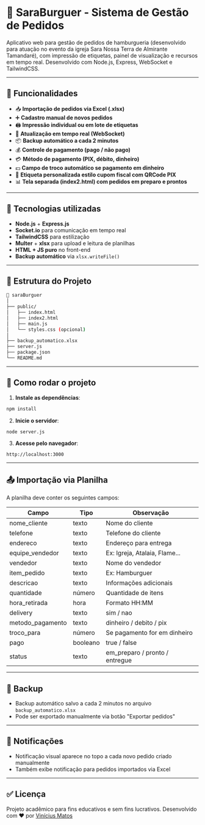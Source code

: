 # 🧾 SaraBurguer - Sistema de Gestão de Pedidos

Aplicativo web para gestão de pedidos de hamburgueria (desenvolvido para atuação no evento da igreja Sara Nossa Terra de Almirante Tamandaré), com impressão de etiquetas, painel de visualização e recursos em tempo real. Desenvolvido com Node.js, Express, WebSocket e TailwindCSS.

---

## 🚀 Funcionalidades

- 📥 **Importação de pedidos via Excel (.xlsx)**
- ➕ **Cadastro manual de novos pedidos**
- 🖨️ **Impressão individual ou em lote de etiquetas**
- 🔁 **Atualização em tempo real (WebSocket)**
- 📦 **Backup automático a cada 2 minutos**
- 💰 **Controle de pagamento (pago / não pago)**
- 💳 **Método de pagamento (PIX, débito, dinheiro)**
- 💵 **Campo de troco automático se pagamento em dinheiro**
- 🧾 **Etiqueta personalizada estilo cupom fiscal com QRCode PIX**
- 📊 **Tela separada (index2.html) com pedidos em preparo e prontos**

---

## 🧠 Tecnologias utilizadas

- **Node.js** + **Express.js**
- **Socket.io** para comunicação em tempo real
- **TailwindCSS** para estilização
- **Multer** + **xlsx** para upload e leitura de planilhas
- **HTML + JS puro** no front-end
- **Backup automático** via `xlsx.writeFile()`

---

## 📁 Estrutura do Projeto

```bash
📁 saraBurguer
│
├── public/
│   ├── index.html
│   ├── index2.html
│   ├── main.js
│   └── styles.css (opcional)
│
├── backup_automatico.xlsx
├── server.js
├── package.json
└── README.md
```

---

## 🔧 Como rodar o projeto

1. **Instale as dependências**:
```bash
npm install
```

2. **Inicie o servidor**:
```bash
node server.js
```

3. **Acesse pelo navegador**:
```
http://localhost:3000
```

---

## 📤 Importação via Planilha

A planilha deve conter os seguintes campos:

| Campo             | Tipo     | Observação                         |
|------------------|----------|------------------------------------|
| nome_cliente      | texto    | Nome do cliente                    |
| telefone          | texto    | Telefone do cliente                |
| endereco          | texto    | Endereço para entrega              |
| equipe_vendedor   | texto    | Ex: Igreja, Atalaia, Flame...      |
| vendedor          | texto    | Nome do vendedor                   |
| item_pedido       | texto    | Ex: Hamburguer                     |
| descricao         | texto    | Informações adicionais             |
| quantidade        | número   | Quantidade de itens                |
| hora_retirada     | hora     | Formato HH:MM                      |
| delivery          | texto    | sim / nao                          |
| metodo_pagamento  | texto    | dinheiro / debito / pix            |
| troco_para        | número   | Se pagamento for em dinheiro       |
| pago              | booleano | true / false                       |
| status            | texto    | em_preparo / pronto / entregue     |

---

## 🛟 Backup

- Backup automático salvo a cada 2 minutos no arquivo `backup_automatico.xlsx`
- Pode ser exportado manualmente via botão "Exportar pedidos"

---

## 📌 Notificações

- Notificação visual aparece no topo a cada novo pedido criado manualmente
- Também exibe notificação para pedidos importados via Excel

---

## ✅ Licença

Projeto acadêmico para fins educativos e sem fins lucrativos.
Desenvolvido com ❤️ por [Vinícius Matos](https://github.com/viniciusmmatos)